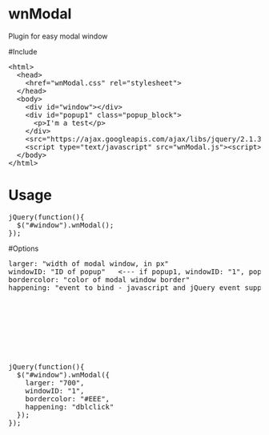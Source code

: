 # wnModal
Plugin for easy modal window

#Include
<pre>
&lt;html&gt;
  &lt;head&gt;
    &lt;href="wnModal.css" rel="stylesheet"&gt;
  &lt;/head&gt;
  &lt;body&gt;
    &lt;div id="window"&gt;&lt;/div&gt;
    &lt;div id="popup1" class="popup_block"&gt;
      &lt;p&gt;I'm a test&lt;/p&gt;
    &lt;/div&gt;
    &lt;src="https://ajax.googleapis.com/ajax/libs/jquery/2.1.3/jquery.min.js"&gt;&lt;/&gt;
    &lt;script type="text/javascript" src="wnModal.js"&gt;&lt;script&gt;
  &lt;/body&gt;
&lt;/html&gt;</pre>

# Usage
<pre>
jQuery(function(){
  $("#window").wnModal();
});
</pre>

#Options
<pre>
larger: "width of modal window, in px"
windowID: "ID of popup"   <--- if popup1, windowID: "1", popup2, windowID: "2"...
bordercolor: "color of modal window border"
happening: "event to bind - javascript and jQuery event supported :   - click
                                                                      - dblclick
                                                                      - mouseenter
                                                                      - mouseleave
                                                                      - mousemove
                                                                      - mousedown
                                                                      - mouseup
                                                                      - mouseover
                                                                      - mouseout"
</pre>

<pre>
jQuery(function(){
  $("#window").wnModal({
    larger: "700",
    windowID: "1",
    bordercolor: "#EEE",
    happening: "dblclick"
  });
});
</pre>
